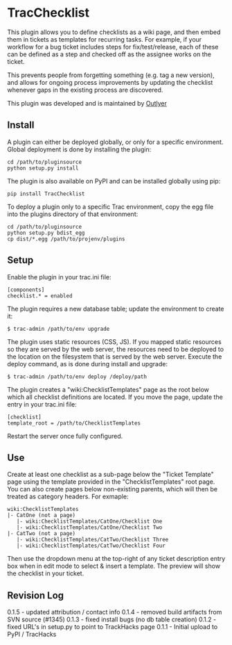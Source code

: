 # TracChecklist

This plugin allows you to define checklists as a wiki page, and then embed
them in tickets as templates for recurring tasks. For example, if your workflow
for a bug ticket includes steps for fix/test/release, each of these can be defined
as a step and checked off as the assignee works on the ticket.

This prevents people from forgetting something (e.g. tag a new version), and
allows for ongoing process improvements by updating the checklist whenever gaps
in the existing process are discovered.

This plugin was developed and is maintained by [Outlyer](https://outlyer.space)


## Install

 A plugin can either be deployed globally, or only for a specific environment.
 Global deployment is done by installing the plugin:

    cd /path/to/pluginsource
    python setup.py install

The plugin is also available on PyPI and can be installed globally using pip:

    pip install TracChecklist

To deploy a plugin only to a specific Trac environment, copy the egg file into
the plugins directory of that environment:

    cd /path/to/pluginsource
    python setup.py bdist_egg
    cp dist/*.egg /path/to/projenv/plugins


## Setup

Enable the plugin in your trac.ini file:

    [components]
    checklist.* = enabled

The plugin requires a new database table; update the environment to create it:

    $ trac-admin /path/to/env upgrade

The plugin uses static resources (CSS, JS).  If you mapped static resources so
they are served by the web server, the resources need to be deployed to the
location on the filesystem that is served by the web server. Execute the deploy
command, as is done during install and upgrade:

	$ trac-admin /path/to/env deploy /deploy/path

The plugin creates a "wiki:ChecklistTemplates" page as the root below which all
checklist definitions are located. If you move the page, update the entry in your
trac.ini file:

    [checklist]
    template_root = /path/to/ChecklistTemplates

 Restart the server once fully configured.


 ## Use

Create at least one checklist as a sub-page below the "Ticket Template" page
using the template provided in the "ChecklistTemplates" root page. You can also
create pages below non-existing parents, which will then be treated as category
headers. For exmaple:

    wiki:ChecklistTemplates
    |- CatOne (not a page)
	   |- wiki:ChecklistTemplates/CatOne/Checklist One
	   |- wiki:ChecklistTemplates/CatOne/Checklist Two
    |- CatTwo (not a page)
	   |- wiki:ChecklistTemplates/CatTwo/Checklist Three
	   |- wiki:ChecklistTemplates/CatTwo/Checklist Four

Then use the dropdown menu at the top-right of any ticket description entry
box when in edit mode to select & insert a template. The preview will show the
checklist in your ticket.


## Revision Log

0.1.5 - updated attribution / contact info
0.1.4 - removed build artifacts from SVN source (#1345)
0.1.3 - fixed install bugs (no db table creation)
0.1.2 - fixed URL's in setup.py to point to TrackHacks page
0.1.1 - Initial upload to PyPI / TracHacks
